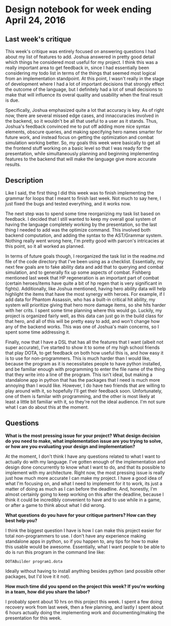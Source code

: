 # Design notebook for week ending April 24, 2016

## Last week's critique

This week's critique was entirely focused on answering questions I had about my list of features to add. Joshua answered in pretty good detail which things he considered most useful for my project. I think this was a really important area to get feedback in, since I had essentially been considering my todo list in terms of the things that seemed most logical from an implementation standpoint. At this point, I wasn't really in the stage of development where I had a lot of important decisions that strongly effect the outcome of the language, but I definitely had a lot of small decisions to make that will influence its overal quality and usability when the final result is due.

Specifically, Joshua emphasized quite a lot that accuracy is key. As of right now, there are several missed edge cases, and innaccuracies involved in the backend, so it wouldn't be all that useful to a user as it stands. Thus, Joshua's feedback convinced me to put off adding more nice syntax elements, obscure queries, and making specifying hero names smarter for future work, and instead focus on getting the optimization and combat simulation working better. So, my goals this week were basically to get all the frontend stuff working on a basic level so that I was ready for the presentation, while simultaneously planning and beginning implementing features to the backend that will make the language give more accurate results.

## Description

Like I said, the first thing I did this week was to finish implementing the grammar for loops that I meant to finish last week. Not much to say here, I just fixed the bugs and tested everything, and it works now.

The next step was to spend some time reorganizing my task list based on feedback. I decided that I still wanted to keep my overall goal system of having the language completely working by the presentation, so the last thing I needed to add was the optimize command. This involved both backend computation, and adding the syntax to the AST/Grammar system. Nothing really went wrong here, I'm pretty good with parcon's intricacies at this point, so it all worked as planned. 

In terms of future goals though, I reorganized the task list in the readme.md file of the code directory that I've been using as a checklist. Essentially, my next few goals are to fake ability data and add that to querying and combat simulation, and to generally fix up some aspects of combat. Fishberg mentioned last week that HP regeneration is an important part of combat (certain heroes/items have quite a bit of hp regen that is very significant in fights). Additionally, like Joshua mentioned, having hero ability data will help highlight the items that have the most synergy with heroes. For example, if I add data for Phantom Assassin, who has a built-in critical hit ability, my system will prioritize giving that hero more damage items, so she hits harder with her crits. I spent some time planning where this would go. Luckily, my project is organized fairly well, as this data can just go in the build class for that hero, and all of this will be pretty easy to add, and won't change how any of the backend works. This was one of Joshua's main concerns, so I spent some time addressing it.

Finally, now that I have a DSL that has all the features that I want (albeit not super accurate), I've started to show it to some of my high school friends that play DOTA, to get feedback on both how useful this is, and how easy it is to use for non-programmers. This is much harder than I would like, because the program as it is necessitates people to have python installed, and be familiar enough with programming to enter the file name of the thing that they write into a line of the program. This isn't ideal, but making a standalone app in python that has the packages that I need is much more annoying than I would like. However, I do have two friends that are willing to play around with it, so hopefully I'll get their feedback soon. Unfortunately, one of them is familar with programming, and the other is most likely at least a little bit familiar with it, so they're not the ideal audience. I'm not sure what I can do about this at the moment. 


## Questions

**What is the most pressing issue for your project? What design decision do
you need to make, what implementation issue are you trying to solve, or how
are you evaluating your design and implementation?**

At the moment, I don't think I have any questions related to what I want to actually do with my language. I've gotten enough of the implementation and design done concurrently to know what I want to do, and that its possible to implement with my architecture. Right now, the most pressing issue is really just how much more accurate I can make my project. I have a good idea of what I'm focusing on, and what I need to implement for it to work, its just a matter of doing as much as I can before the deadline. And, honestly, I'm almost certainly going to keep working on this after the deadline, because I think it could be incredibly convenient to have and to use while in a game, or after a game to think about what I did wrong. 

**What questions do you have for your critique partners? How can they best help
you?**

I think the biggest question I have is how I can make this project easier for total non-programmers to use. I don't have any experience making standalone apps in python, so if you happen to, any tips for how to make this usable would be awesome. Essentially, what I want people to be able to do is run this program in the command line like:

```
DOTABuilder program1.dota
```

Ideally without having to install anything besides python (and possible other packages, but I'd love it it not). 

**How much time did you spend on the project this week? If you're working in a
team, how did you share the labor?**

I probably spent about 10 hrs on this project this week. I spent a few doing recovery work from last week, then a few planning, and lastly I spent about 6 hours actually doing the implementing work and documenting/making the presentation for this week.


